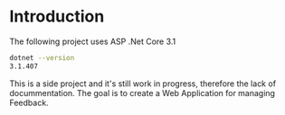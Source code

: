 # Introduction

The following project uses ASP .Net Core 3.1

```bash
dotnet --version
3.1.407
```

This is a side project and it's still work in progress, therefore the lack of docummentation. The goal is to create a Web Application for managing Feedback.
